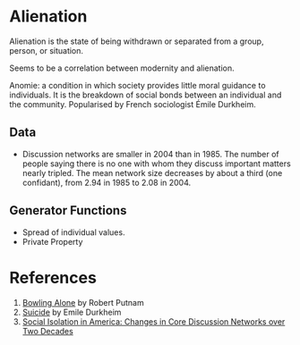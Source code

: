 # Alienation

Alienation is the state of being withdrawn or separated from a group, person, or situation.

Seems to be a correlation between modernity and alienation.

Anomie: a condition in which society provides little moral guidance to individuals. It is the breakdown of social bonds between an individual and the community. Popularised by French sociologist Émile Durkheim.

## Data
+ Discussion networks are smaller in 2004 than in 1985. The number of people saying there is no one with whom they discuss important matters nearly tripled. The mean network size decreases by about a third (one confidant), from 2.94 in 1985 to 2.08 in 2004.

## Generator Functions
+ Spread of individual values.
+ Private Property


# References
1. [Bowling Alone][1] by Robert Putnam
2. [Suicide][2] by Emile Durkheim
3. [Social Isolation in America: Changes in Core Discussion Networks over Two Decades][3]




[1]:	[https://www.amazon.com/gp/product/0743203046?ie=UTF8&tag=danlithompag-20&linkCode=as2&camp=1789&creative=9325&creativeASIN=0743203046]
[2]:	https://www.wikiwand.com/en/Suicide_(book)
[3]:	https://journals.sagepub.com/doi/abs/10.1177/000312240607100301